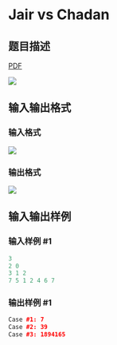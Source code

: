 # Jair vs Chadan

## 题目描述

[problemUrl]: https://uva.onlinejudge.org/index.php?option=com_onlinejudge&Itemid=8&category=862&page=show_problem&problem=4858

[PDF](https://uva.onlinejudge.org/external/129/p12979.pdf)

![](https://cdn.luogu.com.cn/upload/vjudge_pic/UVA12979/79a6eafe7f79d03a4d70b6438fd1a82257813666.png)

## 输入输出格式

### 输入格式

![](https://cdn.luogu.com.cn/upload/vjudge_pic/UVA12979/84e696f16c2a71211996c63ada8317bfccdda99f.png)

### 输出格式

![](https://cdn.luogu.com.cn/upload/vjudge_pic/UVA12979/101a134958345a6daf2953f982f1776965c4125b.png)

## 输入输出样例

### 输入样例 #1

```cpp
3
2 0
3 1 2
7 5 1 2 4 6 7
```


### 输出样例 #1

```cpp
Case #1: 7
Case #2: 39
Case #3: 1894165
```



